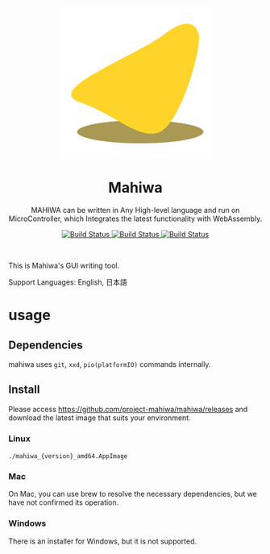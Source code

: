 <div align="center">
    <a href="https://mahiwa.usuyuki.net" target="_blank">
    <picture>
<!-- SvelteKitで使ってるロゴを拝借する -->
      <img width="300" src="src/lib/assets/logo/mahiwa-logo-v1.png" alt="Mahiwa logo">
    </picture>
  </a>
<h1>Mahiwa</h1>
<p>
MAHIWA can be written in Any High-level language and run on MicroController, which Integrates the latest functionality with WebAssembly.
</p>

  <p>
    <a href="https://github.com/project-mahiwa/mahiwa/actions/workflows/release.yml">
      <img src="https://github.com/project-mahiwa/mahiwa/actions/workflows/release.yml/badge.svg" alt="Build Status">
    </a>
    <a href="https://github.com/project-mahiwa/mahiwa/actions/workflows/lint.yml">
      <img src="https://github.com/project-mahiwa/mahiwa/actions/workflows/lint.yml/badge.svg" alt="Build Status">
    </a>
    <a href="https://github.com/project-mahiwa/mahiwa/actions/workflows/staticAnalysis.yml">
      <img src="https://github.com/project-mahiwa/mahiwa/actions/workflows/staticAnalysis.yml/badge.svg" alt="Build Status">
    </a>
  </p>
</div>

<br />

This is Mahiwa's GUI writing tool.

Support Languages: English, 日本語

# usage

## Dependencies

mahiwa uses `git`, `xxd`, `pio(platformIO)` commands internally.

## Install

Please access https://github.com/project-mahiwa/mahiwa/releases and download the latest image that suits your environment.

### Linux

```
./mahiwa_{version}_amd64.AppImage
```

### Mac

On Mac, you can use brew to resolve the necessary dependencies, but we have not confirmed its operation.

### Windows

There is an installer for Windows, but it is not supported.
